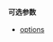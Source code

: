 #### 可选参数

- <a href="openlayers/geom/multi-polygon/options/options.html" target="_blank">options</a>